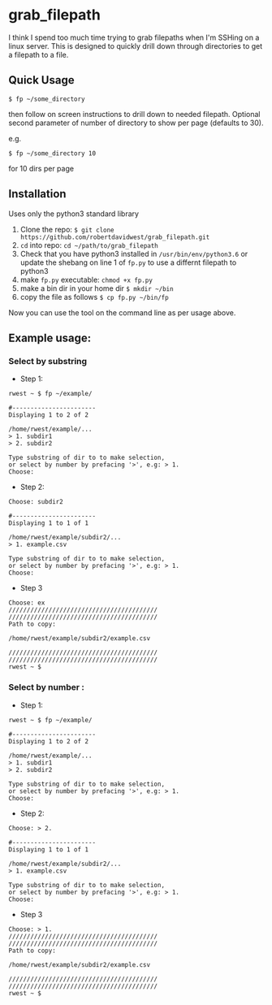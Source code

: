 # grab_filepath

I think I spend too much time trying to grab filepaths when I'm SSHing on a linux server. This is designed to quickly drill down through directories to get a filepath to a file.

## Quick Usage

    $ fp ~/some_directory

then follow on screen instructions to drill down to needed filepath. Optional second parameter of number of directory to show per page (defaults to 30).

e.g.

    $ fp ~/some_directory 10 

for 10 dirs per page 


## Installation 

Uses only the python3 standard library 

1. Clone the repo: `$ git clone https://github.com/robertdavidwest/grab_filepath.git`
2. `cd` into repo: `cd ~/path/to/grab_filepath`
3. Check that you have python3 installed in `/usr/bin/env/python3.6` or update the shebang on line 1 of `fp.py` to use a differnt filepath to python3 
4. make `fp.py` executable: `chmod +x fp.py`
5. make a bin dir in your home dir `$ mkdir ~/bin`
6. copy the file as follows `$ cp fp.py ~/bin/fp` 

Now you can use the tool on the command line as per usage above.

## Example usage: 


### Select by substring

* Step 1: 

```
rwest ~ $ fp ~/example/

#-----------------------
Displaying 1 to 2 of 2

/home/rwest/example/...
> 1. subdir1
> 2. subdir2

Type substring of dir to to make selection,
or select by number by prefacing '>', e.g: > 1.
Choose:
```

* Step 2:
```
Choose: subdir2

#-----------------------
Displaying 1 to 1 of 1

/home/rwest/example/subdir2/...
> 1. example.csv

Type substring of dir to to make selection,
or select by number by prefacing '>', e.g: > 1.
Choose: 
```

* Step 3

```
Choose: ex
/////////////////////////////////////////
/////////////////////////////////////////
Path to copy:

/home/rwest/example/subdir2/example.csv

/////////////////////////////////////////
/////////////////////////////////////////
rwest ~ $
```

### Select by number :

* Step 1: 

```
rwest ~ $ fp ~/example/

#-----------------------
Displaying 1 to 2 of 2

/home/rwest/example/...
> 1. subdir1
> 2. subdir2

Type substring of dir to to make selection,
or select by number by prefacing '>', e.g: > 1.
Choose:
```

* Step 2:
```
Choose: > 2. 

#-----------------------
Displaying 1 to 1 of 1

/home/rwest/example/subdir2/...
> 1. example.csv

Type substring of dir to to make selection,
or select by number by prefacing '>', e.g: > 1.
Choose: 
```

* Step 3

```
Choose: > 1.
/////////////////////////////////////////
/////////////////////////////////////////
Path to copy:

/home/rwest/example/subdir2/example.csv

/////////////////////////////////////////
/////////////////////////////////////////
rwest ~ $
```


